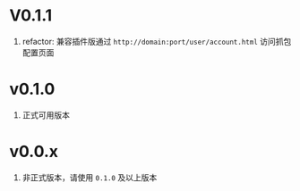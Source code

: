 # V0.1.1
1. refactor: 兼容插件版通过 `http://domain:port/user/account.html` 访问抓包配置页面

# v0.1.0
1. 正式可用版本

# v0.0.x
1. 非正式版本，请使用 `0.1.0` 及以上版本